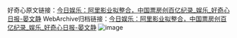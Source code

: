 好奇心原文链接：[今日娱乐：阿里影业拟整合，中国票房创百亿纪录_娱乐_好奇心日报-晏文静](https://www.qdaily.com/articles/8227.html)
WebArchive归档链接：[今日娱乐：阿里影业拟整合，中国票房创百亿纪录_娱乐_好奇心日报-晏文静](http://web.archive.org/web/20190623152345/https://www.qdaily.com/articles/8227.html)
![image](http://ww3.sinaimg.cn/large/007d5XDply1g3vb92zwgxj30u02sjb29)